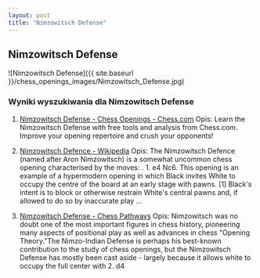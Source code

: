 ```yaml
---
layout: post
title: "Nimzowitsch Defense"
---
```


## Nimzowitsch Defense
![Nimzowitsch Defense]({{ site.baseurl }}/chess_openings_images/Nimzowitsch_Defense.jpg)

### Wyniki wyszukiwania dla Nimzowitsch Defense
1. [Nimzowitsch Defense - Chess Openings - Chess.com](https://www.chess.com/openings/Nimzowitsch-Defense)
   Opis: Learn the Nimzowitsch Defense with free tools and analysis from Chess.com. Improve your opening repertoire and crush your opponents!

2. [Nimzowitsch Defence - Wikipedia](https://en.wikipedia.org/wiki/Nimzowitsch_Defence)
   Opis: The Nimzowitsch Defence (named after Aron Nimzowitsch) is a somewhat uncommon chess opening characterised by the moves: . 1. e4 Nc6. This opening is an example of a hypermodern opening in which Black invites White to occupy the centre of the board at an early stage with pawns. [1] Black's intent is to block or otherwise restrain White's central pawns and, if allowed to do so by inaccurate play ...

3. [Nimzowitsch Defense - Chess Pathways](https://chesspathways.com/chess-openings/kings-pawn-opening/nimzowitsch-defense/)
   Opis: Nimzowitsch was no doubt one of the most important figures in chess history, pioneering many aspects of positional play as well as advances in chess "Opening Theory."The Nimzo-Indian Defense is perhaps his best-known contribution to the study of chess openings, but the Nimzowitsch Defense has mostly been cast aside - largely because it allows white to occupy the full center with 2. d4